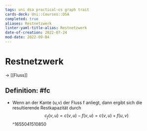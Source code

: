 ```yaml
---
tags: uni dsa practical-cs graph trait
cards-deck: Uni::Courses::DSA
completed: true
aliases: Restnetzwerk
linter-yaml-title-alias: Restnetzwerk
date-of-creation: 2022-07-24
mod-date: 2022-09-04
---
```


# Restnetzwerk
→ [[Fluss]]

## Definition: #fc
- Wenn an der Kante (u,v) der Fluss f anliegt, dann ergibt sich die resultierende Restkapazität durch $$c_f(v, u) = c(v,u) - f(v,u) = c(v,u) + f(u,v)$$
^1655041510850
